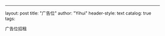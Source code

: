 ---
layout:       post
title:        "广告位"
author:       "Yihui"
header-style: text
catalog:      true
tags:	
  

广告位招租
